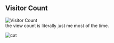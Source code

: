 
## Visitor Count
![Visitor Count](https://profile-counter.glitch.me/unitedastronomer/count.svg)
<br> the view count is literally just me most of the time.

![cat](https://media.tenor.com/lCKwsD2OW1kAAAAi/happy-cat-happy-happy-cat.gif)
